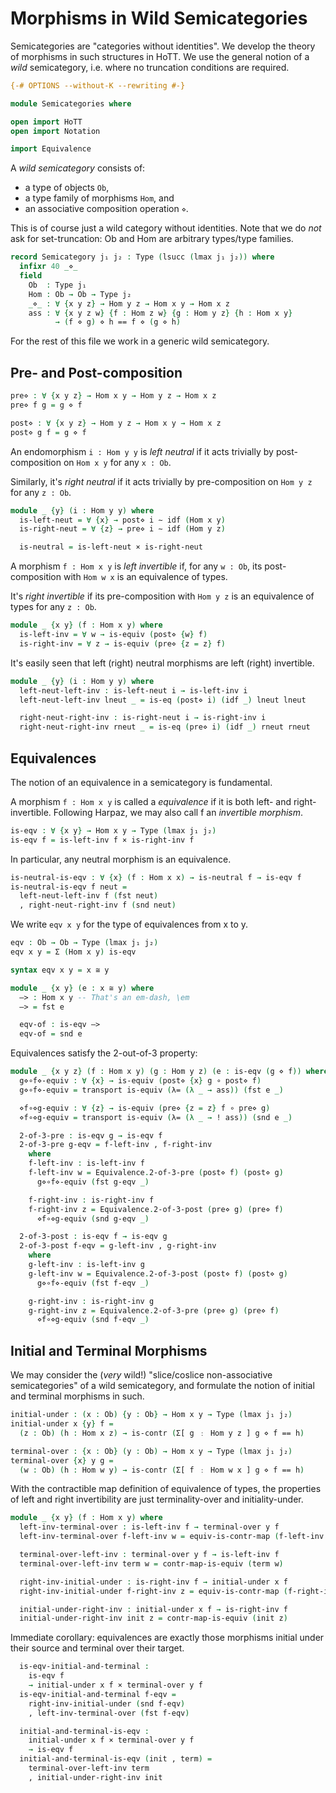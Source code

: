Morphisms in Wild Semicategories
================================

Semicategories are "categories without identities". We develop the theory of
morphisms in such structures in HoTT. We use the general notion of a *wild*
semicategory, i.e. where no truncation conditions are required.

```agda
{-# OPTIONS --without-K --rewriting #-}

module Semicategories where

open import HoTT
open import Notation

import Equivalence
```

A *wild semicategory* consists of:
  + a type of objects `Ob`,
  + a type family of morphisms `Hom`, and
  + an associative composition operation `⋄`.

This is of course just a wild category without identities. Note that we do *not*
ask for set-truncation: Ob and Hom are arbitrary types/type families.

```agda
record Semicategory j₁ j₂ : Type (lsucc (lmax j₁ j₂)) where
  infixr 40 _⋄_
  field
    Ob  : Type j₁
    Hom : Ob → Ob → Type j₂
    _⋄_ : ∀ {x y z} → Hom y z → Hom x y → Hom x z
    ass : ∀ {x y z w} {f : Hom z w} {g : Hom y z} {h : Hom x y}
          → (f ⋄ g) ⋄ h == f ⋄ (g ⋄ h)
```

For the rest of this file we work in a generic wild semicategory.

  Pre- and Post-composition
  -------------------------

  ```agda
  pre⋄ : ∀ {x y z} → Hom x y → Hom y z → Hom x z
  pre⋄ f g = g ⋄ f

  post⋄ : ∀ {x y z} → Hom y z → Hom x y → Hom x z
  post⋄ g f = g ⋄ f
  ```

  An endomorphism `i : Hom y y` is *left neutral* if it acts trivially by
  post-composition on `Hom x y` for any `x : Ob`.

  Similarly, it's *right neutral* if it acts trivially by pre-composition on
  `Hom y z` for any `z : Ob`.

  ```agda
  module _ {y} (i : Hom y y) where
    is-left-neut = ∀ {x} → post⋄ i ∼ idf (Hom x y)
    is-right-neut = ∀ {z} → pre⋄ i ∼ idf (Hom y z)

    is-neutral = is-left-neut × is-right-neut
  ```

  A morphism `f : Hom x y` is *left invertible* if, for any `w : Ob`, its
  post-composition with `Hom w x` is an equivalence of types.

  It's *right invertible* if its pre-composition with `Hom y z` is an
  equivalence of types for any `z : Ob`.

  ```agda
  module _ {x y} (f : Hom x y) where
    is-left-inv = ∀ w → is-equiv (post⋄ {w} f)
    is-right-inv = ∀ z → is-equiv (pre⋄ {z = z} f)
  ```

  It's easily seen that left (right) neutral morphisms are left (right)
  invertible.

  ```agda
  module _ {y} (i : Hom y y) where
    left-neut-left-inv : is-left-neut i → is-left-inv i
    left-neut-left-inv lneut _ = is-eq (post⋄ i) (idf _) lneut lneut

    right-neut-right-inv : is-right-neut i → is-right-inv i
    right-neut-right-inv rneut _ = is-eq (pre⋄ i) (idf _) rneut rneut
  ```

  Equivalences
  ------------

  The notion of an equivalence in a semicategory is fundamental.

  A morphism `f : Hom x y` is called a *equivalence* if it is both left- and
  right-invertible. Following Harpaz, we may also call f an *invertible
  morphism*.

  ```agda
  is-eqv : ∀ {x y} → Hom x y → Type (lmax j₁ j₂)
  is-eqv f = is-left-inv f × is-right-inv f
  ```

  In particular, any neutral morphism is an equivalence.

  ```agda
  is-neutral-is-eqv : ∀ {x} (f : Hom x x) → is-neutral f → is-eqv f
  is-neutral-is-eqv f neut =
    left-neut-left-inv f (fst neut)
    , right-neut-right-inv f (snd neut)
  ```

  We write `eqv x y` for the type of equivalences from x to y.

  ```agda
  eqv : Ob → Ob → Type (lmax j₁ j₂)
  eqv x y = Σ (Hom x y) is-eqv

  syntax eqv x y = x ≅ y

  module _ {x y} (e : x ≅ y) where
    —> : Hom x y -- That's an em-dash, \em
    —> = fst e

    eqv-of : is-eqv —>
    eqv-of = snd e
  ```

  Equivalences satisfy the 2-out-of-3 property:

  ```agda
  module _ {x y z} (f : Hom x y) (g : Hom y z) (e : is-eqv (g ⋄ f)) where
    g⋄∘f⋄-equiv : ∀ {x} → is-equiv (post⋄ {x} g ∘ post⋄ f)
    g⋄∘f⋄-equiv = transport is-equiv (λ= (λ _ → ass)) (fst e _)

    ⋄f∘⋄g-equiv : ∀ {z} → is-equiv (pre⋄ {z = z} f ∘ pre⋄ g)
    ⋄f∘⋄g-equiv = transport is-equiv (λ= (λ _ → ! ass)) (snd e _)

    2-of-3-pre : is-eqv g → is-eqv f
    2-of-3-pre g-eqv = f-left-inv , f-right-inv
      where
      f-left-inv : is-left-inv f
      f-left-inv w = Equivalence.2-of-3-pre (post⋄ f) (post⋄ g)
        g⋄∘f⋄-equiv (fst g-eqv _)

      f-right-inv : is-right-inv f
      f-right-inv z = Equivalence.2-of-3-post (pre⋄ g) (pre⋄ f)
        ⋄f∘⋄g-equiv (snd g-eqv _)

    2-of-3-post : is-eqv f → is-eqv g
    2-of-3-post f-eqv = g-left-inv , g-right-inv
      where
      g-left-inv : is-left-inv g
      g-left-inv w = Equivalence.2-of-3-post (post⋄ f) (post⋄ g)
        g⋄∘f⋄-equiv (fst f-eqv _)

      g-right-inv : is-right-inv g
      g-right-inv z = Equivalence.2-of-3-pre (pre⋄ g) (pre⋄ f)
        ⋄f∘⋄g-equiv (snd f-eqv _)
  ```

  Initial and Terminal Morphisms
  ------------------------------

  We may consider the (*very* wild!) "slice/coslice non-associative
  semicategories" of a wild semicategory, and formulate the notion of initial
  and terminal morphisms in such.

  ```agda
  initial-under : (x : Ob) {y : Ob} → Hom x y → Type (lmax j₁ j₂)
  initial-under x {y} f =
    (z : Ob) (h : Hom x z) → is-contr (Σ[ g ﹕ Hom y z ] g ⋄ f == h)

  terminal-over : {x : Ob} (y : Ob) → Hom x y → Type (lmax j₁ j₂)
  terminal-over {x} y g =
    (w : Ob) (h : Hom w y) → is-contr (Σ[ f ﹕ Hom w x ] g ⋄ f == h)
  ```

  With the contractible map definition of equivalence of types, the properties
  of left and right invertibility are just terminality-over and
  initiality-under.

  ```agda
  module _ {x y} (f : Hom x y) where
    left-inv-terminal-over : is-left-inv f → terminal-over y f
    left-inv-terminal-over f-left-inv w = equiv-is-contr-map (f-left-inv w)

    terminal-over-left-inv : terminal-over y f → is-left-inv f
    terminal-over-left-inv term w = contr-map-is-equiv (term w)

    right-inv-initial-under : is-right-inv f → initial-under x f
    right-inv-initial-under f-right-inv z = equiv-is-contr-map (f-right-inv z)

    initial-under-right-inv : initial-under x f → is-right-inv f
    initial-under-right-inv init z = contr-map-is-equiv (init z)
  ```

  Immediate corollary: equivalences are exactly those morphisms initial under
  their source and terminal over their target.

  ```agda
    is-eqv-initial-and-terminal :
      is-eqv f
      → initial-under x f × terminal-over y f
    is-eqv-initial-and-terminal f-eqv =
      right-inv-initial-under (snd f-eqv)
      , left-inv-terminal-over (fst f-eqv)

    initial-and-terminal-is-eqv :
      initial-under x f × terminal-over y f
      → is-eqv f
    initial-and-terminal-is-eqv (init , term) =
      terminal-over-left-inv term
      , initial-under-right-inv init
  ```
